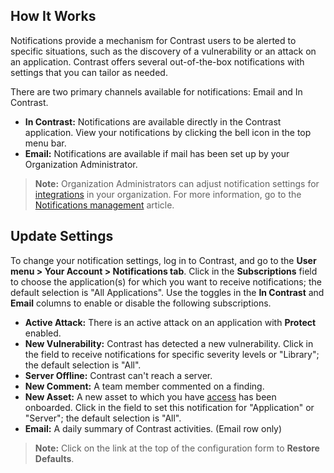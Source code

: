 <!--
title: "Notifications"
description: "Overview of user notifications"
tags: "user notifications manage account"
-->

## How It Works

Notifications provide a mechanism for Contrast users to be alerted to specific situations, such as the discovery of a vulnerability or an attack on an application. Contrast offers several out-of-the-box notifications with settings that you can tailor as needed. 

There are two primary channels available for notifications: Email and In Contrast. 

* **In Contrast:** Notifications are available directly in the Contrast application. View your notifications by clicking the bell icon in the top menu bar.
* **Email:** Notifications are available if mail has been set up by your Organization Administrator. 

> **Note:** Organization Administrators can adjust notification settings for [integrations](admin-orgintegrations.html#integration-start) in your organization. For more information, go to the [Notifications management](admin-orgsettings.html#org-notify) article. 

## Update Settings 

To change your notification settings, log in to Contrast, and go to the **User menu > Your Account > Notifications tab**. Click in the **Subscriptions** field to choose the application(s) for which you want to receive notifications; the default selection is "All Applications". Use the toggles in the **In Contrast** and **Email** columns to enable or disable the following subscriptions. 

* **Active Attack:** There is an active attack on an application with **Protect** enabled. 
* **New Vulnerability:** Contrast has detected a new vulnerability. Click in the field to receive notifications for specific severity levels or "Library"; the default selection is "All".
* **Server Offline:** Contrast can't reach a server. 
* **New Comment:** A team member commented on a finding. 
* **New Asset:** A new asset to which you have [access](user-account.html#user-permissions) has been onboarded. Click in the field to set this notification for "Application" or "Server"; the default selection is "All".
* **Email:** A daily summary of Contrast activities. (Email row only)

> **Note:** Click on the link at the top of the configuration form to **Restore Defaults**. 